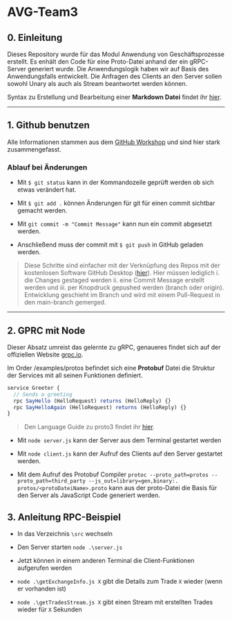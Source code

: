 # AVG-Team3

## 0. Einleitung

Dieses Repository wurde für das Modul Anwendung von Geschäftsprozesse erstellt. Es enhält den Code für eine Proto-Datei anhand der ein gRPC-Server generiert wurde. Die Anwendungslogik haben wir auf Basis des Anwendungsfalls entwickelt. Die Anfragen des Clients an den Server sollen sowohl Unary als auch als Stream beantwortet werden können.

Syntax zu Erstellung und Bearbeitung einer **Markdown Datei** findet ihr [hier](https://docs.microsoft.com/en-us/azure/devops/project/wiki/markdown-guidance?view=azure-devops).

---

## 1. Github benutzen

Alle Informationen stammen aus dem [GitHub Workshop](https://simonkienzler.github.io/git-workshop/) und sind hier stark zusammengefasst.

### Ablauf bei Änderungen

* Mit `$ git status` kann in der Kommandozeile geprüft werden ob sich etwas verändert hat.

* Mit `$ git add .` können Änderungen für git für einen commit sichtbar gemacht werden.

* Mit `git commit -m "Commit Message"` kann nun ein commit abgesetzt werden.

* Anschließend muss der commit mit `$ git push` in GitHub geladen werden.

> Diese Schritte sind einfacher mit der Verknüpfung des Repos mit der kostenlosen Software GitHub Desktop ([hier](https://desktop.github.com/)).
> Hier müssen lediglich i. die Changes gestaged werden ii. eine Commit Message erstellt werden und iii. per Knopdruck gepushed werden (branch oder origin). Entwicklung geschieht im Branch und wird mit einem Pull-Request in den main-branch gemerged.

---

## 2. GPRC mit Node

Dieser Absatz umreist das gelernte zu gRPC, genaueres findet sich auf der offiziellen Website [grpc.io](https://grpc.io/docs/languages/node/quickstart/).

Im Order /examples/protos befindet sich eine **Protobuf** Datei die Struktur der Services mit all seinen Funktionen definiert.

```js
service Greeter {
  // Sends a greeting
  rpc SayHello (HelloRequest) returns (HelloReply) {}
  rpc SayHelloAgain (HelloRequest) returns (HelloReply) {}
}
```

>Den Language Guide zu proto3 findet ihr [hier](https://developers.google.com/protocol-buffers/docs/proto3).

* Mit `node server.js` kann der Server aus dem Terminal gestartet werden

* Mit `node client.js` kann der Aufruf des Clients auf den Server gestartet werden.

* Mit dem Aufruf des Protobuf Compiler `protoc --proto_path=protos --proto_path=third_party --js_out=library=gen,binary:. protos/<protoDateiName>.proto` kann aus der proto-Datei die Basis für den Server als JavaScript Code generiert werden.

## 3. Anleitung RPC-Beispiel

* In das Verzeichnis `\src` wechseln

* Den Server starten `node .\server.js`

* Jetzt können in einem anderen Terminal die Client-Funktionen aufgerufen werden
* `node .\getExchangeInfo.js X` gibt die Details zum Trade `X` wieder (wenn er vorhanden ist)
* `node .\getTradesStream.js X` gibt einen Stream mit erstellten Trades wieder für `X` Sekunden
